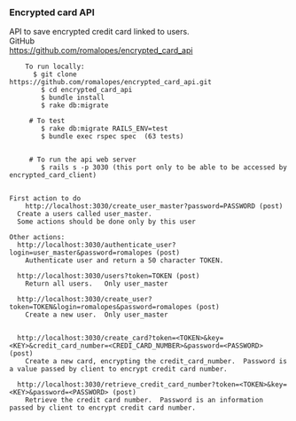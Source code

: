 ### Encrypted card API
API to save encrypted credit card linked to users.<br>
		GitHub<br>
		  https://github.com/romalopes/encrypted_card_api<br>


		To run locally:
		  $ git clone   https://github.com/romalopes/encrypted_card_api.git
			$ cd encrypted_card_api
			$ bundle install
			$ rake db:migrate

		 # To test
		  	$ rake db:migrate RAILS_ENV=test
		  	$ bundle exec rspec spec  (63 tests)


		 # To run the api web server
		  	$ rails s -p 3030 (this port only to be able to be accessed by encrypted_card_client)


  	First action to do
		http://localhost:3030/create_user_master?password=PASSWORD (post)
      Create a users called user_master.
      Some actions should be done only by this user

    Other actions:
      http://localhost:3030/authenticate_user?login=user_master&password=romalopes (post)
        Authenticate user and return a 50 character TOKEN.

      http://localhost:3030/users?token=TOKEN (post)
        Return all users.   Only user_master

      http://localhost:3030/create_user?token=TOKEN&login=romalopes&password=romalopes (post)
        Create a new user.  Only user_master


      http://localhost:3030/create_card?token=<TOKEN>&key=<KEY>&credit_card_number=<CREDI_CARD_NUMBER>&password=<PASSWORD> (post)
        Create a new card, encrypting the credit_card_number.  Password is a value passed by client to encrypt credit card number.

      http://localhost:3030/retrieve_credit_card_number?token=<TOKEN>&key=<KEY>&password=<PASSWORD> (post)
        Retrieve the credit card number.  Password is an information passed by client to encrypt credit card number.